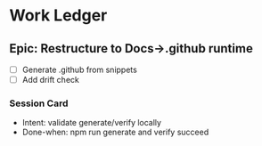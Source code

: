 # Work Ledger

## Epic: Restructure to Docs→.github runtime

- [ ] Generate .github from snippets
- [ ] Add drift check

### Session Card

- Intent: validate generate/verify locally
- Done-when: npm run generate and verify succeed
